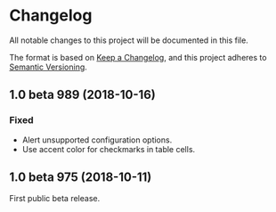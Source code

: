 # Changelog

All notable changes to this project will be documented in this file.

The format is based on [Keep a Changelog](https://keepachangelog.com/en/1.0.0/),
and this project adheres to [Semantic Versioning](https://semver.org/spec/v2.0.0.html).

## 1.0 beta 989 (2018-10-16)

### Fixed

- Alert unsupported configuration options.
- Use accent color for checkmarks in table cells.

## 1.0 beta 975 (2018-10-11)

First public beta release.
